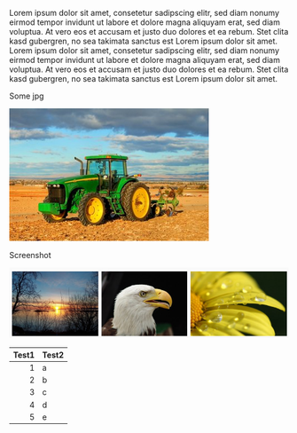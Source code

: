 Lorem ipsum dolor sit amet, consetetur sadipscing elitr, sed diam nonumy
eirmod tempor invidunt ut labore et dolore magna aliquyam erat, sed diam
voluptua. At vero eos et accusam et justo duo dolores et ea rebum. Stet
clita kasd gubergren, no sea takimata sanctus est Lorem ipsum dolor sit
amet. Lorem ipsum dolor sit amet, consetetur sadipscing elitr, sed diam
nonumy eirmod tempor invidunt ut labore et dolore magna aliquyam erat,
sed diam voluptua. At vero eos et accusam et justo duo dolores et ea
rebum. Stet clita kasd gubergren, no sea takimata sanctus est Lorem
ipsum dolor sit amet.

Some jpg

![tractor-3-1386656.jpg](file_4774521912a394266afdd8dc9510992e.jpg)

Screenshot

![ns_attach_image_43281581623420552.png](file_1a7e371500a77406b098a5630f40ead2.png)

| Test1 | Test2 |
|------:|-------|
|     1 | a     |
|     2 | b     |
|     3 | c     |
|     4 | d     |
|     5 | e     |